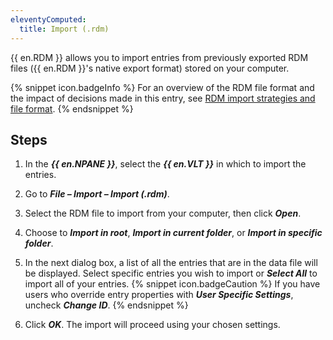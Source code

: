 ```yaml
---
eleventyComputed:
  title: Import (.rdm)
---
```

{{ en.RDM }} allows you to import entries from previously exported RDM files ({{ en.RDM }}'s native export format) stored on your computer. 

{% snippet icon.badgeInfo %} 
For an overview of the RDM file format and the impact of decisions made in this entry, see [RDM import strategies and file format](/rdm/windows/commands/file/import/rdm/strategies-file-format/). 
{% endsnippet %}
 
## Steps 

1. In the ***{{ en.NPANE }}***, select the ***{{ en.VLT }}*** in which to import the entries. 
1. Go to ***File – Import – Import (.rdm)***. 
1. Select the RDM file to import from your computer, then click ***Open***. 
1. Choose to ***Import in root***, ***Import in current folder***, or ***Import in specific folder***. 
1. In the next dialog box, a list of all the entries that are in the data file will be displayed. Select specific entries you wish to import or ***Select All*** to import all of your entries. 
{% snippet icon.badgeCaution %} 
If you have users who override entry properties with ***User Specific Settings***, uncheck ***Change ID***. 
{% endsnippet %}
 
6. Click ***OK***. 
The import will proceed using your chosen settings. 
